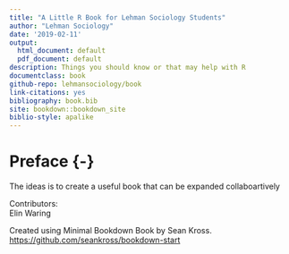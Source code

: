 ```yaml
--- 
title: "A Little R Book for Lehman Sociology Students"
author: "Lehman Sociology"
date: '2019-02-11'
output:
  html_document: default
  pdf_document: default
description: Things you should know or that may help with R
documentclass: book
github-repo: lehmansociology/book
link-citations: yes
bibliography: book.bib
site: bookdown::bookdown_site
biblio-style: apalike
---
```


# Preface {-}

The ideas is to create a useful book that can be expanded collaboartively

Contributors:  
Elin Waring

Created using Minimal Bookdown Book by Sean Kross. 
https://github.com/seankross/bookdown-start
